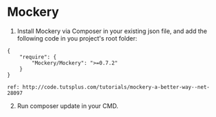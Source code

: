# Mockery

1. Install Mockery via Composer in your existing json file, and add the following code in you project's root folder:

```
{
    "require": {
        "Mockery/Mockery": ">=0.7.2"
    }
}
```

    ref: http://code.tutsplus.com/tutorials/mockery-a-better-way--net-28097

2. Run composer update in your CMD.
